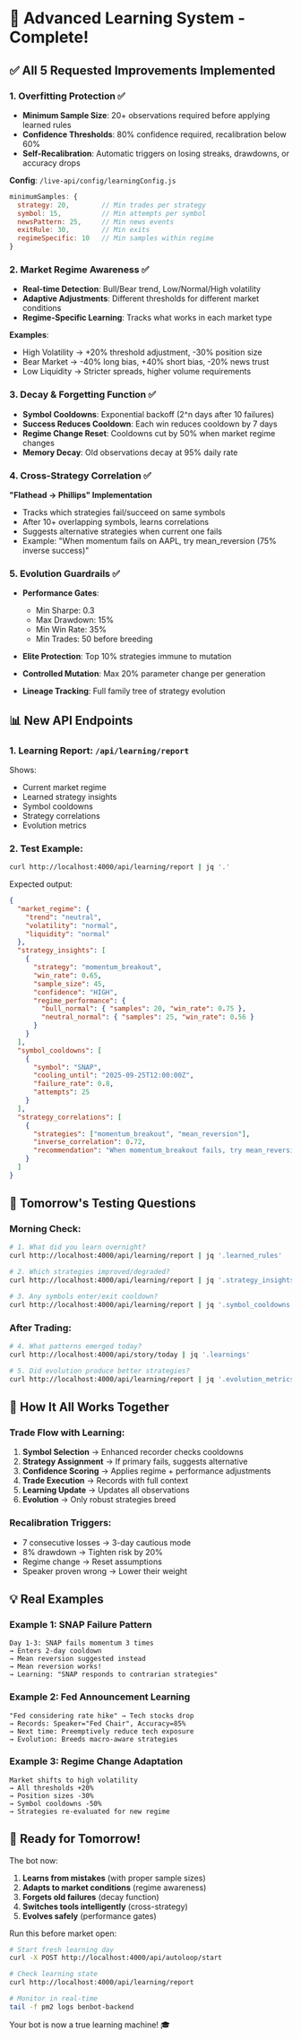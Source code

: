 # 🧠 Advanced Learning System - Complete!

## ✅ All 5 Requested Improvements Implemented

### 1. **Overfitting Protection** ✅
- **Minimum Sample Size**: 20+ observations required before applying learned rules
- **Confidence Thresholds**: 80% confidence required, recalibration below 60%
- **Self-Recalibration**: Automatic triggers on losing streaks, drawdowns, or accuracy drops

**Config**: `/live-api/config/learningConfig.js`
```javascript
minimumSamples: {
  strategy: 20,        // Min trades per strategy
  symbol: 15,          // Min attempts per symbol
  newsPattern: 25,     // Min news events
  exitRule: 30,        // Min exits
  regimeSpecific: 10   // Min samples within regime
}
```

### 2. **Market Regime Awareness** ✅
- **Real-time Detection**: Bull/Bear trend, Low/Normal/High volatility
- **Adaptive Adjustments**: Different thresholds for different market conditions
- **Regime-Specific Learning**: Tracks what works in each market type

**Examples**:
- High Volatility → +20% threshold adjustment, -30% position size
- Bear Market → -40% long bias, +40% short bias, -20% news trust
- Low Liquidity → Stricter spreads, higher volume requirements

### 3. **Decay & Forgetting Function** ✅
- **Symbol Cooldowns**: Exponential backoff (2^n days after 10 failures)
- **Success Reduces Cooldown**: Each win reduces cooldown by 7 days
- **Regime Change Reset**: Cooldowns cut by 50% when market regime changes
- **Memory Decay**: Old observations decay at 95% daily rate

### 4. **Cross-Strategy Correlation** ✅ 
**"Flathead → Phillips" Implementation**
- Tracks which strategies fail/succeed on same symbols
- After 10+ overlapping symbols, learns correlations
- Suggests alternative strategies when current one fails
- Example: "When momentum fails on AAPL, try mean_reversion (75% inverse success)"

### 5. **Evolution Guardrails** ✅
- **Performance Gates**: 
  - Min Sharpe: 0.3
  - Max Drawdown: 15%
  - Min Win Rate: 35%
  - Min Trades: 50 before breeding
  
- **Elite Protection**: Top 10% strategies immune to mutation
- **Controlled Mutation**: Max 20% parameter change per generation
- **Lineage Tracking**: Full family tree of strategy evolution

## 📊 New API Endpoints

### 1. **Learning Report**: `/api/learning/report`
Shows:
- Current market regime
- Learned strategy insights
- Symbol cooldowns
- Strategy correlations
- Evolution metrics

### 2. **Test Example**:
```bash
curl http://localhost:4000/api/learning/report | jq '.'
```

Expected output:
```json
{
  "market_regime": {
    "trend": "neutral",
    "volatility": "normal",
    "liquidity": "normal"
  },
  "strategy_insights": [
    {
      "strategy": "momentum_breakout",
      "win_rate": 0.65,
      "sample_size": 45,
      "confidence": "HIGH",
      "regime_performance": {
        "bull_normal": { "samples": 20, "win_rate": 0.75 },
        "neutral_normal": { "samples": 25, "win_rate": 0.56 }
      }
    }
  ],
  "symbol_cooldowns": [
    {
      "symbol": "SNAP",
      "cooling_until": "2025-09-25T12:00:00Z",
      "failure_rate": 0.8,
      "attempts": 25
    }
  ],
  "strategy_correlations": [
    {
      "strategies": ["momentum_breakout", "mean_reversion"],
      "inverse_correlation": 0.72,
      "recommendation": "When momentum_breakout fails, try mean_reversion"
    }
  ]
}
```

## 🎯 Tomorrow's Testing Questions

### Morning Check:
```bash
# 1. What did you learn overnight?
curl http://localhost:4000/api/learning/report | jq '.learned_rules'

# 2. Which strategies improved/degraded?
curl http://localhost:4000/api/learning/report | jq '.strategy_insights'

# 3. Any symbols enter/exit cooldown?
curl http://localhost:4000/api/learning/report | jq '.symbol_cooldowns'
```

### After Trading:
```bash
# 4. What patterns emerged today?
curl http://localhost:4000/api/story/today | jq '.learnings'

# 5. Did evolution produce better strategies?
curl http://localhost:4000/api/learning/report | jq '.evolution_metrics'
```

## 🔄 How It All Works Together

### Trade Flow with Learning:
1. **Symbol Selection** → Enhanced recorder checks cooldowns
2. **Strategy Assignment** → If primary fails, suggests alternative
3. **Confidence Scoring** → Applies regime + performance adjustments
4. **Trade Execution** → Records with full context
5. **Learning Update** → Updates all observations
6. **Evolution** → Only robust strategies breed

### Recalibration Triggers:
- 7 consecutive losses → 3-day cautious mode
- 8% drawdown → Tighten risk by 20%
- Regime change → Reset assumptions
- Speaker proven wrong → Lower their weight

## 💡 Real Examples

### Example 1: SNAP Failure Pattern
```
Day 1-3: SNAP fails momentum 3 times
→ Enters 2-day cooldown
→ Mean reversion suggested instead
→ Mean reversion works! 
→ Learning: "SNAP responds to contrarian strategies"
```

### Example 2: Fed Announcement Learning
```
"Fed considering rate hike" → Tech stocks drop
→ Records: Speaker="Fed Chair", Accuracy=85%
→ Next time: Preemptively reduce tech exposure
→ Evolution: Breeds macro-aware strategies
```

### Example 3: Regime Change Adaptation
```
Market shifts to high volatility
→ All thresholds +20%
→ Position sizes -30%
→ Symbol cooldowns -50%
→ Strategies re-evaluated for new regime
```

## 🚀 Ready for Tomorrow!

The bot now:
1. **Learns from mistakes** (with proper sample sizes)
2. **Adapts to market conditions** (regime awareness)
3. **Forgets old failures** (decay function)
4. **Switches tools intelligently** (cross-strategy)
5. **Evolves safely** (performance gates)

Run this before market open:
```bash
# Start fresh learning day
curl -X POST http://localhost:4000/api/autoloop/start

# Check learning state
curl http://localhost:4000/api/learning/report

# Monitor in real-time
tail -f pm2 logs benbot-backend
```

Your bot is now a true learning machine! 🎓
